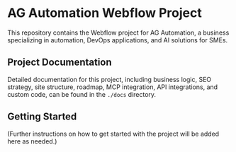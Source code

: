 # AG Automation Webflow Project

This repository contains the Webflow project for AG Automation, a business specializing in automation, DevOps applications, and AI solutions for SMEs.

## Project Documentation

Detailed documentation for this project, including business logic, SEO strategy, site structure, roadmap, MCP integration, API integrations, and custom code, can be found in the `./docs` directory.

## Getting Started

(Further instructions on how to get started with the project will be added here as needed.)
